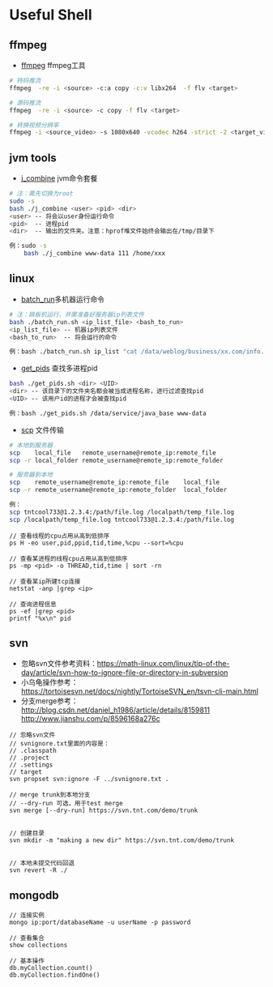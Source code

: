 # Useful Shell

## ffmpeg
+ [ffmpeg](https://www.ffmpeg.org/ffmpeg.html) ffmpeg工具
```bash
# 转码推流
ffmpeg  -re -i <source> -c:a copy -c:v libx264  -f flv <target>

# 源码推流
ffmpeg  -re -i <source> -c copy -f flv <target>

# 转换视频分辨率
ffmpeg -i <source_video> -s 1080x640 -vcodec h264 -strict -2 <target_video>
```

## jvm tools
+ [j_combine](https://github.com/tntcool733/useful-shell.tnt.com/blob/master/j_combine.sh) jvm命令套餐
```bash
# 注：需先切换为root
sudo -s 
bash ./j_combine <user> <pid> <dir>
<user> -- 将会以user身份运行命令
<pid>  -- 进程pid
<dir>  -- 输出的文件夹。注意：hprof堆文件始终会输出在/tmp/目录下

例：sudo -s
    bash ./j_combine www-data 111 /home/xxx
```

## linux
+ [batch_run](https://github.com/tntcool733/useful-shell.tnt.com/blob/master/batch_run.sh)多机器运行命令
```bash
# 注：跳板机运行，并需准备好服务器ip列表文件
bash ./batch_run.sh <ip_list_file> <bash_to_run>
<ip_list_file> -- 机器ip列表文件
<bash_to_run>  -- 将会运行的命令

例：bash ./batch_run.sh ip_list "cat /data/weblog/business/xx.com/info.log |grep xxx"
```

+ [get_pids](https://github.com/tntcool733/useful-shell.tnt.com/blob/master/get_pids.sh) 查找多进程pid
```bash
bash ./get_pids.sh <dir> <UID>
<dir> -- 该目录下的文件夹名都会被当成进程名称，进行过滤查找pid
<UID> -- 该用户id的进程才会被查找pid

例：bash ./get_pids.sh /data/service/java_base www-data
```

+ [scp](http://www.runoob.com/linux/linux-comm-scp.html) 文件传输
```bash
# 本地到服务器
scp    local_file   remote_username@remote_ip:remote_file
scp -r local_folder remote_username@remote_ip:remote_folder 

# 服务器到本地
scp    remote_username@remote_ip:remote_file    local_file
scp -r remote_username@remote_ip:remote_folder  local_folder 

例：
scp tntcool733@1.2.3.4:/path/file.log /localpath/temp_file.log
scp /localpath/temp_file.log tntcool733@1.2.3.4:/path/file.log 
```

```
// 查看线程的cpu占用从高到低排序
ps H -eo user,pid,ppid,tid,time,%cpu --sort=%cpu

// 查看某进程的线程cpu占用从高到低排序
ps -mp <pid> -o THREAD,tid,time | sort -rn

// 查看某ip所建tcp连接
netstat -anp |grep <ip>

// 查询进程信息
ps -ef |grep <pid>
printf "%x\n" pid

```


## svn 
+ 忽略svn文件参考资料：https://math-linux.com/linux/tip-of-the-day/article/svn-how-to-ignore-file-or-directory-in-subversion
+ 小乌龟操作参考：https://tortoisesvn.net/docs/nightly/TortoiseSVN_en/tsvn-cli-main.html
+ 分支merge参考：http://blog.csdn.net/daniel_h1986/article/details/8159811  http://www.jianshu.com/p/8596168a276c
```
// 忽略svn文件
// svnignore.txt里面的内容是：
// .classpath
// .project
// .settings
// target
svn propset svn:ignore -F ../svnignore.txt .

// merge trunk到本地分支
// --dry-run 可选，用于test merge
svn merge [--dry-run] https://svn.tnt.com/demo/trunk


// 创建目录
svn mkdir -m "making a new dir" https://svn.tnt.com/demo/trunk


// 本地未提交代码回退
svn revert -R ./
```

## mongodb
```
// 连接实例
mongo ip:port/databaseName -u userName -p password

// 查看集合
show collections

// 基本操作
db.myCollection.count()
db.myCollection.findOne()
```
